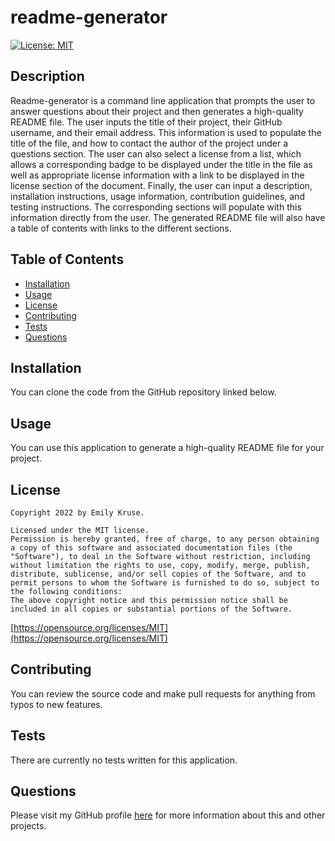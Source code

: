 
  # readme-generator
  [![License: MIT](https://img.shields.io/badge/License-MIT-yellow.svg)](https://opensource.org/licenses/MIT)

  ## Description
  Readme-generator is a command line application that prompts the user to answer questions about their project and then generates a high-quality README file. The user inputs the title of their project, their GitHub username, and their email address. This information is used to populate the title of the file, and how to contact the author of the project under a questions section. The user can also select a license from a list, which allows a corresponding badge to be displayed under the title in the file as well as appropriate license information with a link to be displayed in the license section of the document. Finally, the user can input a description, installation instructions, usage information, contribution guidelines, and testing instructions. The corresponding sections will populate with this information directly from the user. The generated README file will also have a table of contents with links to the different sections.

  ## Table of Contents
  * [Installation](#installation)
  * [Usage](#usage)
  * [License](#license)
  * [Contributing](#contributing)
  * [Tests](#tests)
  * [Questions](#questions)

  ## Installation
  You can clone the code from the GitHub repository linked below.

  ## Usage
  You can use this application to generate a high-quality README file for your project.

  ## License
  
    Copyright 2022 by Emily Kruse.

    Licensed under the MIT license.
    Permission is hereby granted, free of charge, to any person obtaining a copy of this software and associated documentation files (the "Software"), to deal in the Software without restriction, including without limitation the rights to use, copy, modify, merge, publish, distribute, sublicense, and/or sell copies of the Software, and to permit persons to whom the Software is furnished to do so, subject to the following conditions:
    The above copyright notice and this permission notice shall be included in all copies or substantial portions of the Software.
    
  [https://opensource.org/licenses/MIT](https://opensource.org/licenses/MIT)

  ## Contributing
  You can review the source code and make pull requests for anything from typos to new features.

  ## Tests
  There are currently no tests written for this application.

  ## Questions
  Please visit my GitHub profile [here](https://github.com/emilyk221) for more information about this and other projects.
  
